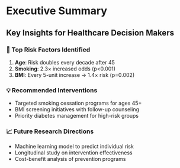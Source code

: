 # Executive Summary
## Key Insights for Healthcare Decision Makers

### 🚨 Top Risk Factors Identified
1. **Age**: Risk doubles every decade after 45
2. **Smoking**: 2.3× increased odds (p<0.001)
3. **BMI**: Every 5-unit increase → 1.4× risk (p=0.002)

### 💡 Recommended Interventions
- Targeted smoking cessation programs for ages 45+
- BMI screening initiatives with follow-up counseling
- Priority diabetes management for high-risk groups

### 📈 Future Research Directions
- Machine learning model to predict individual risk
- Longitudinal study on intervention effectiveness
- Cost-benefit analysis of prevention programs
